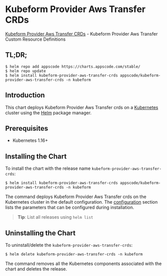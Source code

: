 # Kubeform Provider Aws Transfer CRDs

[Kubeform Provider Aws Transfer CRDs](https://github.com/kubeform) - Kubeform Provider Aws Transfer Custom Resource Definitions

## TL;DR;

```console
$ helm repo add appscode https://charts.appscode.com/stable/
$ helm repo update
$ helm install kubeform-provider-aws-transfer-crds appscode/kubeform-provider-aws-transfer-crds -n kubeform
```

## Introduction

This chart deploys Kubeform Provider Aws Transfer crds on a [Kubernetes](http://kubernetes.io) cluster using the [Helm](https://helm.sh) package manager.

## Prerequisites

- Kubernetes 1.16+

## Installing the Chart

To install the chart with the release name `kubeform-provider-aws-transfer-crds`:

```console
$ helm install kubeform-provider-aws-transfer-crds appscode/kubeform-provider-aws-transfer-crds -n kubeform
```

The command deploys Kubeform Provider Aws Transfer crds on the Kubernetes cluster in the default configuration. The [configuration](#configuration) section lists the parameters that can be configured during installation.

> **Tip**: List all releases using `helm list`

## Uninstalling the Chart

To uninstall/delete the `kubeform-provider-aws-transfer-crds`:

```console
$ helm delete kubeform-provider-aws-transfer-crds -n kubeform
```

The command removes all the Kubernetes components associated with the chart and deletes the release.


